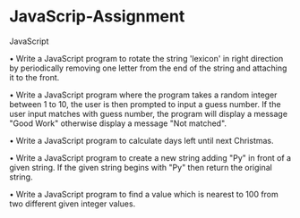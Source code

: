 # JavaScrip-Assignment
JavaScript

• Write a JavaScript program to rotate the string 'lexicon' in right direction by periodically removing one letter from the end of the string and attaching it to the front.

• Write a JavaScript program where the program takes a random integer between 1 to 10, the user is then prompted to input a guess number. If the user input matches with guess number, the program will display a message "Good Work" otherwise display a message "Not matched".

• Write a JavaScript program to calculate days left until next Christmas.

• Write a JavaScript program to create a new string adding "Py" in front of a given string. If the given string begins with "Py" then return the original string.

• Write a JavaScript program to find a value which is nearest to 100 from two different given integer values.
